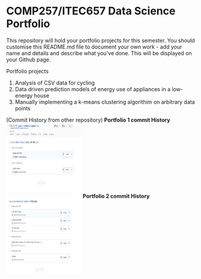 COMP257/ITEC657 Data Science Portfolio 
===

This repository will hold your portfolio projects for this semester. You should customise this README.md file
to document your own work - add your name and details and describe what you've done.  This will be displayed
on your Github page.

Portfolio projects

1. Analysis of CSV data for cycling 
2. Data driven prediction models of energy use of appliances in a low-energy house
3. Manually implementing a k-means clustering algorithim on arbitrary data points

(Commit History from other repository)
<b> Portfolio 1 commit History </b>
<img src ="CommitHistory\portfolio1 history.JPG" style="width:200px;height:200px;">
<b> Portfolio 2 commit History </b>
<img src ="CommitHistory\portfolio2 history.JPG" style="width:200px;height:200px;">
